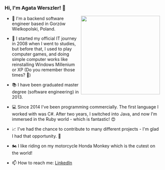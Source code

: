 ### Hi, I'm Agata Werszler! 👋

<img align='right' src="https://octodex.github.com/images/femalecodertocat.png" width="256">

- :house_with_garden: I'm a backend software engineer based in Gorzów Wielkopolski, Poland. 

- :floppy_disk: I started my official IT journey in 2008 when I went to studies, but before that, I used to play computer games, and doing simple computer works like reinstalling Windows Millenium or XP (Do you remember those times? 🤔)

- :books: I have been graduated master degree (software engineering) in 2013.

- :computer: Since 2014 I've been programming commercially. The first language I worked with was C#. After two years, I switched into Java, and now I'm immersed in the Ruby world - which is fantastic! :heart_eyes:

- :chart_with_upwards_trend: I've had the chance to contribute to many different projects - I'm glad I had that opportunity. :pray:

- :motorcycle: I like riding on my motorcycle Honda Monkey which is the cutest on the world!

- 📫 How to reach me: <a href="https://www.linkedin.com/in/ag4ta/">LinkedIn</a>
